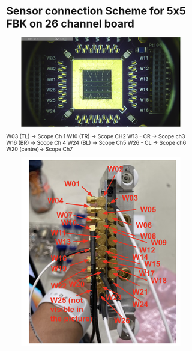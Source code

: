 # Sensor connection Scheme for 5x5 FBK  on 26 channel board 

<figure>
<img src="images/Sensor1.png"/>
</figure>

W03 (TL)  -> Scope Ch 1
W10 (TR) -> Scope CH2
W13 - CR -> Scope ch3
W16 (BR) -> Scope Ch 4
W24 (BL) -> Scope Ch5
W26 - CL -> Scope ch6
W20 (centre)-> Scope Ch7

<figure>
<img src="images/Sensor2.png"/>
</figure>
